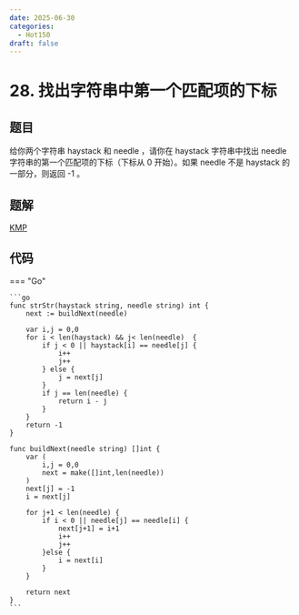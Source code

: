 ```yaml
---
date: 2025-06-30
categories:
  - Hot150
draft: false
---
```


# 28. 找出字符串中第一个匹配项的下标

## 题目

给你两个字符串 haystack 和 needle ，请你在 haystack 字符串中找出 needle 字符串的第一个匹配项的下标（下标从 0 开始）。如果 needle 不是 haystack 的一部分，则返回  -1 。

## 题解

[KMP](../../lc/algo/string.md)

## 代码

=== "Go"

	```go
	func strStr(haystack string, needle string) int {
		next := buildNext(needle)

		var i,j = 0,0
		for i < len(haystack) && j< len(needle)  {
			if j < 0 || haystack[i] == needle[j] {
				i++
				j++
			} else {
				j = next[j]
			}
			if j == len(needle) {
				return i - j
			}
		}
		return -1
	}

	func buildNext(needle string) []int {
		var (
			i,j = 0,0
			next = make([]int,len(needle))
		)
		next[j] = -1
		i = next[j]

		for j+1 < len(needle) {
			if i < 0 || needle[j] == needle[i] {
				next[j+1] = i+1
				i++
				j++
			}else {
				i = next[i]
			}
		}

		return next
	}
	```